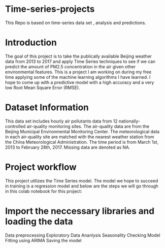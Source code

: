 # Time-series-projects
   This Repo is based on time-series data set , analysis and predictions.

# Introduction
   The goal of this project is to take the publically available Beijing weather data from 2013 to 2017 and apply Time Series techniques to see if we can predict the amount of PM2.5 concentration in the air given other environmental features. This is a project I am working on during my free time applying some of the machine learning algorithms I have learned. I hope to come up with a predictive model with a high accuracy and a very low Root Mean Square Error (RMSE).


# Dataset Information
   This data set includes hourly air pollutants data from 12 nationally-controlled air-quality monitoring sites. The air-quality data are from the Beijing Municipal Environmental Monitoring Center. The meteorological data in each air-quality site are matched with the nearest weather station from the China Meteorological Administration. The time period is from March 1st, 2013 to February 28th, 2017. Missing data are denoted as NA.


# Project workflow
   This project utilizes the Time Series model. The model we hope to succeed in training is a regression model and below are the steps we will go through in this colab notebook for this project:

# Import the neccessary libraries and loading the data
   Data preprocessing
   Exploratory Data Ananlysis
   Seasonality Checking
   Model Fitting using ARIMA
   Saving the model
